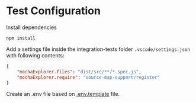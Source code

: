 # Test Configuration

Install dependencies

```shell
npm install
```

Add a settings file inside the integration-tests folder `.vscode/settings.json` with following contents:

```json
{
    "mochaExplorer.files": "dist/src/**/*.spec.js",
    "mochaExplorer.require": "source-map-support/register"
}
```

Create an .env file based on [.env.template](.env.template) file.

